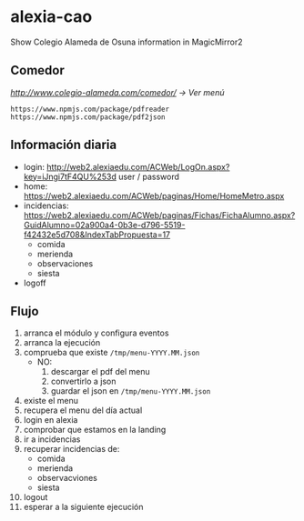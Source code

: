 # alexia-cao
Show Colegio Alameda de Osuna information in MagicMirror2

## Comedor

*http://www.colegio-alameda.com/comedor/ -> Ver menú*

```
https://www.npmjs.com/package/pdfreader
https://www.npmjs.com/package/pdf2json
```


## Información diaria

- login: http://web2.alexiaedu.com/ACWeb/LogOn.aspx?key=iJngi7tF4QU%253d
  user / password
- home: https://web2.alexiaedu.com/ACWeb/paginas/Home/HomeMetro.aspx
- incidencias: https://web2.alexiaedu.com/ACWeb/paginas/Fichas/FichaAlumno.aspx?GuidAlumno=02a900a4-0b3e-d796-5519-f42432e5d708&IndexTabPropuesta=17
  * comida
  * merienda
  * observaciones
  * siesta
- logoff


## Flujo

1. arranca el módulo y configura eventos
1. arranca la ejecución
1. comprueba que existe ```/tmp/menu-YYYY.MM.json```
   * NO: 
      1. descargar el pdf del menu 
      1. convertirlo a json
      1. guardar el json en ```/tmp/menu-YYYY.MM.json```
1. existe el menu
1. recupera el menu del día actual
1. login en alexia
1. comprobar que estamos en la landing
1. ir a incidencias
1. recuperar incidencias de:
    * comida
    * merienda
    * observacviones
    * siesta
1. logout
1. esperar a la siguiente ejecución